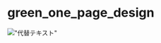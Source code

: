 # green_one_page_design
!["代替テキスト"]("[コピーしたパスを貼り付ける](https://github.com/kemii279/green_one_page_design/blob/main/%E3%82%B9%E3%82%AF%E3%83%AA%E3%83%BC%E3%83%B3%E3%82%B7%E3%83%A7%E3%83%83%E3%83%88%202025-07-06%20161458.png)")
